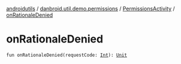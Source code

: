[androidutils](../../index.md) / [danbroid.util.demo.permissions](../index.md) / [PermissionsActivity](index.md) / [onRationaleDenied](./on-rationale-denied.md)

# onRationaleDenied

`fun onRationaleDenied(requestCode: `[`Int`](https://kotlinlang.org/api/latest/jvm/stdlib/kotlin/-int/index.html)`): `[`Unit`](https://kotlinlang.org/api/latest/jvm/stdlib/kotlin/-unit/index.html)
